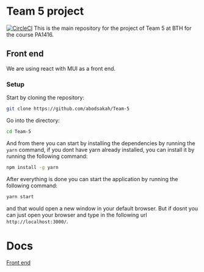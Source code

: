 # Team 5 project
[![CircleCI](https://circleci.com/gh/abodsakah/Team-5/tree/main.svg?style=svg)](https://circleci.com/gh/abodsakah/Team-5/tree/main)
This is the main repository for the project of Team 5 at BTH for the course PA1416.

## Front end
We are using react with MUI as a front end.

### Setup

Start by cloning the repository:
```bash
git clone https://github.com/abodsakah/Team-5
```

Go into the directory:
```bash
cd Team-5
```

And from there you can start by installing the dependencies by running the `yarn` command, if you dont have yarn already installed, you can install it by running the following command:
```bash
npm install -g yarn
```

After everything is done you can start the application by running the following command:
```bash
yarn start
```

and that would open a new window in your default browser. But if dosnt you can just open your browser and type in the following url `http://localhost:3000/`.

# Docs
[Front end](https://github.com/abodsakah/Team-5/blob/main/Documentation/frontend.md)
